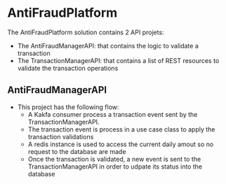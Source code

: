 # AntiFraudPlatform

The AntiFraudPlatform solution contains 2 API projets:
* The AntiFraudManagerAPI: that contains the logic to validate a transaction
* The TransactionManagerAPI: that contains a list of REST resources to validate the transaction operations

## AntiFraudManagerAPI
* This project has the following flow:
  * A Kakfa consumer process a transaction event sent by the TransactionManagerAPI.
  * The transaction event is process in a use case class to apply the transaction validations
  * A redis instance is used to access the current daily amout so no request to the database are made
  * Once the transaction is validated, a new event is sent to the TransactionManagerAPI in order to udpate its status into the database

